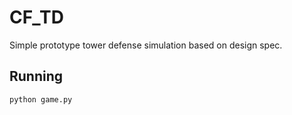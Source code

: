 # CF_TD

Simple prototype tower defense simulation based on design spec.

## Running

```
python game.py
```
